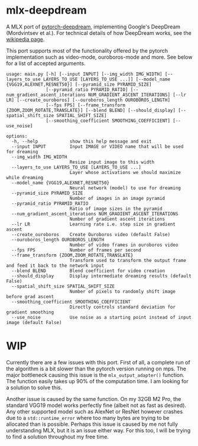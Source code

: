 # mlx-deepdream
A MLX port of [pytorch-deepdream](https://github.com/gordicaleksa/pytorch-deepdream), implementing Google's DeepDream (Mordvintsev et al.). 
For technical details of how DeepDream works, see the [wikipedia page](https://en.wikipedia.org/wiki/DeepDream).

This port supports most of the functionality offered by the pytorch implementation such as video-mode, ouroboros-mode and more. See below for a list of accepted arguments.

```
usage: main.py [-h] [--input INPUT] [--img_width IMG_WIDTH] [--layers_to_use LAYERS_TO_USE [LAYERS_TO_USE ...]] [--model_name {VGG19,ALEXNET,RESNET50}] [--pyramid_size PYRAMID_SIZE]
               [--pyramid_ratio PYRAMID_RATIO] [--num_gradient_ascent_iterations NUM_GRADIENT_ASCENT_ITERATIONS] [--lr LR] [--create_ouroboros] [--ouroboros_length OUROBOROS_LENGTH]
               [--fps FPS] [--frame_transform {ZOOM,ZOOM_ROTATE,TRANSLATE}] [--blend BLEND] [--should_display] [--spatial_shift_size SPATIAL_SHIFT_SIZE]
               [--smoothing_coefficient SMOOTHING_COEFFICIENT] [--use_noise]

options:
  -h, --help            show this help message and exit
  --input INPUT         Input IMAGE or VIDEO name that will be used for dreaming
  --img_width IMG_WIDTH
                        Resize input image to this width
  --layers_to_use LAYERS_TO_USE [LAYERS_TO_USE ...]
                        Layer whose activations we should maximize while dreaming
  --model_name {VGG19,ALEXNET,RESNET50}
                        Neural network (model) to use for dreaming
  --pyramid_size PYRAMID_SIZE
                        Number of images in an image pyramid
  --pyramid_ratio PYRAMID_RATIO
                        Ratio of image sizes in the pyramid
  --num_gradient_ascent_iterations NUM_GRADIENT_ASCENT_ITERATIONS
                        Number of gradient ascent iterations
  --lr LR               Learning rate i.e. step size in gradient ascent
  --create_ouroboros    Create Ouroboros video (default False)
  --ouroboros_length OUROBOROS_LENGTH
                        Number of video frames in ouroboros video
  --fps FPS             Number of frames per second
  --frame_transform {ZOOM,ZOOM_ROTATE,TRANSLATE}
                        Transform used to transform the output frame and feed it back to the network input
  --blend BLEND         Blend coefficient for video creation
  --should_display      Display intermediate dreaming results (default False)
  --spatial_shift_size SPATIAL_SHIFT_SIZE
                        Number of pixels to randomly shift image before grad ascent
  --smoothing_coefficient SMOOTHING_COEFFICIENT
                        Directly controls standard deviation for gradient smoothing
  --use_noise           Use noise as a starting point instead of input image (default False)
```

# WIP
Currently there are a few issues with this port. 
First of all, a complete run of the algorithm is a bit slower than the pytorch version running on mps. The major bottleneck causing this issue is the `mlx_output_adapter()` function. The function easily takes up 90% of the computation time.  I am looking for a solution to solve this.

Another issue is caused by the same function. On my 32GB M2 Pro, the standard VGG19 model works perfectly fine (albeit not as fast as desired). Any other supported model such as AlexNet or ResNet however crashes due to a `std::runtime_error` where too many bytes are trying to be allocated than is possible. Perhaps this issue is caused by me not fully understanding MLX, but it is an issue either way. For this too, I will be trying to find a solution throughout my free time.
